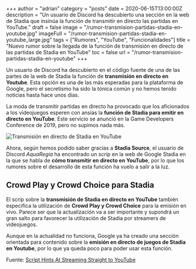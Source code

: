 +++
author = "adrian"
category = "posts"
date = 2020-06-15T13:00:00Z
description = "Un usuario de Discord ha descubierto una sección en la web de Stadia que insinúa la función de transmitir en directo las partidas en YouTube."
draft = false
image = "/rumor-transmision-partidas-stadia-en-youtube.jpg"
imageFull = "/rumor-transmision-partidas-stadia-en-youtube_large.jpg"
tags = ["Rumores", "YouTube", "Funcionalidades"]
title = "Nuevo rumor sobre la llegada de la función de transmisión en directo de las partidas de Stadia en YouTube"
toc = false
url = "/rumor-transmision-partidas-stadia-en-youtube"
+++

Un usuario de Discord ha descubierto en el código fuente de una de las partes de la web de Stadia la función de **transmisión en directo en Youtube**. Esta opción es una de las más esperadas para la plataforma de Google, pero el secretismo ha sido la tónica común y no hemos tenido noticias hasta hace unos días.

La moda de transmitir partidas en directo ha provocado que los aficionados a los videojuegos esperen con ansias la **función de Stadia para emitir en directo en YouTube**. Este servicio se anunció en la Game Developers Conference de 2019, pero no supimos nada más. 

<img class="u-borderImage u-lazyload lazyload" loading="lazy" data-src="/transmision-en-directo-de-stadia-en-youtube.png" alt="Transmisión en directo de Stadia en YouTube"  title="Transmisión en directo de Stadia en YouTube" />

Ahora, según hemos podido saber gracias a **Stadia Source**, el usuario de Discord *AquaRegia* ha encontrado un scrip en la web de Google Stadia en la que se habla de **cómo transmitir en directo en YouTube**, por lo que los rumores sobre el desarrollo de esta función ha vuelo a salir a la luz.

## Crowd Play y Crowd Choice para Stadia 

El scrip sobre la **transmisión de Stadia en directo en YouTube** también especifica la utilización de **Crowd Play y Crowd Choice** para la emisión en vivo. Parece ser que la actualización va a ser importante y supondrá un gran salto para favorecer la utilización de Stadia por streamers de videojuegos.

Aunque en la actualidad no funciona, Google ya ha creado una sección orientada para contenido sobre la **emisión en directo de juegos de Stadia en Youtube**, por lo que ya queda poco para poder usar esta función.

<p class="st-Article-contentSource">Fuente: <a class="u-anchor" href="https://stadiasource.com/article/707/Script-Hints-At-Streaming-Straight-to-YouTube" target="_blank" rel="nofollow noopener">Script Hints At Streaming Straight to YouTube</a></p>
